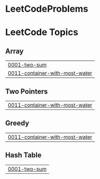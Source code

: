 # LeetCodeProblems
<!---LeetCode Topics Start-->
# LeetCode Topics
## Array
|  |
| ------- |
| [0001-two-sum](https://github.com/hardikagarwal1703/LeetCodeProblems/tree/master/0001-two-sum) |
| [0011-container-with-most-water](https://github.com/hardikagarwal1703/LeetCodeProblems/tree/master/0011-container-with-most-water) |
## Two Pointers
|  |
| ------- |
| [0011-container-with-most-water](https://github.com/hardikagarwal1703/LeetCodeProblems/tree/master/0011-container-with-most-water) |
## Greedy
|  |
| ------- |
| [0011-container-with-most-water](https://github.com/hardikagarwal1703/LeetCodeProblems/tree/master/0011-container-with-most-water) |
## Hash Table
|  |
| ------- |
| [0001-two-sum](https://github.com/hardikagarwal1703/LeetCodeProblems/tree/master/0001-two-sum) |
<!---LeetCode Topics End-->
